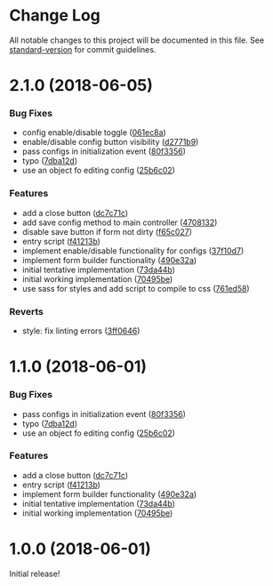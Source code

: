 # Change Log

All notable changes to this project will be documented in this file. See [standard-version](https://github.com/conventional-changelog/standard-version) for commit guidelines.

<a name="2.1.0"></a>
# 2.1.0 (2018-06-05)


### Bug Fixes

* config enable/disable toggle ([061ec8a](https://github.com/Wizehive/zn-frontend-multi-config/commit/061ec8a))
* enable/disable config button visibility ([d2771b9](https://github.com/Wizehive/zn-frontend-multi-config/commit/d2771b9))
* pass configs in initialization event ([80f3356](https://github.com/Wizehive/zn-frontend-multi-config/commit/80f3356))
* typo ([7dba12d](https://github.com/Wizehive/zn-frontend-multi-config/commit/7dba12d))
* use an object fo editing config ([25b6c02](https://github.com/Wizehive/zn-frontend-multi-config/commit/25b6c02))


### Features

* add a close button ([dc7c71c](https://github.com/Wizehive/zn-frontend-multi-config/commit/dc7c71c))
* add save config method to main controller ([4708132](https://github.com/Wizehive/zn-frontend-multi-config/commit/4708132))
* disable save button if form not dirty ([f65c027](https://github.com/Wizehive/zn-frontend-multi-config/commit/f65c027))
* entry script ([f41213b](https://github.com/Wizehive/zn-frontend-multi-config/commit/f41213b))
* implement enable/disable functionality for configs ([37f10d7](https://github.com/Wizehive/zn-frontend-multi-config/commit/37f10d7))
* implement form builder functionality ([490e32a](https://github.com/Wizehive/zn-frontend-multi-config/commit/490e32a))
* initial tentative implementation ([73da44b](https://github.com/Wizehive/zn-frontend-multi-config/commit/73da44b))
* initial working implementation ([70495be](https://github.com/Wizehive/zn-frontend-multi-config/commit/70495be))
* use sass for styles and add script to compile to css ([761ed58](https://github.com/Wizehive/zn-frontend-multi-config/commit/761ed58))


### Reverts

* style: fix linting errors ([3ff0646](https://github.com/Wizehive/zn-frontend-multi-config/commit/3ff0646))



<a name="1.1.0"></a>
# 1.1.0 (2018-06-01)


### Bug Fixes

* pass configs in initialization event ([80f3356](https://github.com/Wizehive/zn-frontend-multi-config/commit/80f3356))
* typo ([7dba12d](https://github.com/Wizehive/zn-frontend-multi-config/commit/7dba12d))
* use an object fo editing config ([25b6c02](https://github.com/Wizehive/zn-frontend-multi-config/commit/25b6c02))


### Features

* add a close button ([dc7c71c](https://github.com/Wizehive/zn-frontend-multi-config/commit/dc7c71c))
* entry script ([f41213b](https://github.com/Wizehive/zn-frontend-multi-config/commit/f41213b))
* implement form builder functionality ([490e32a](https://github.com/Wizehive/zn-frontend-multi-config/commit/490e32a))
* initial tentative implementation ([73da44b](https://github.com/Wizehive/zn-frontend-multi-config/commit/73da44b))
* initial working implementation ([70495be](https://github.com/Wizehive/zn-frontend-multi-config/commit/70495be))

<a name="1.0.0"></a>
# 1.0.0 (2018-06-01)

Initial release!
